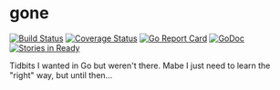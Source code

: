 gone
====

[![Build Status](https://travis-ci.org/proidiot/gone.svg?branch=master)](https://travis-ci.org/proidiot/gone)
[![Coverage Status](https://coveralls.io/repos/github/proidiot/gone/badge.svg?branch=master)](https://coveralls.io/github/proidiot/gone?branch=master)
[![Go Report Card](https://goreportcard.com/badge/github.com/proidiot/gone)](https://goreportcard.com/report/github.com/proidiot/gone)
[![GoDoc](https://godoc.org/github.com/proidiot/gone?status.svg)](https://godoc.org/github.com/proidiot/gone)
[![Stories in Ready](https://badge.waffle.io/proidiot/gone.png?label=ready&title=Ready)](https://waffle.io/proidiot/gone)
 
Tidbits I wanted in Go but weren't there. Mabe I just need to learn the "right" way, but until then...
